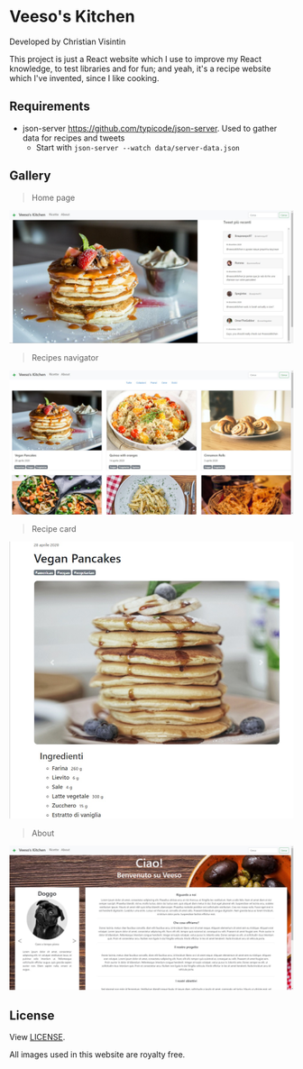 # Veeso's Kitchen

Developed by Christian Visintin

This project is just a React website which I use to improve my React knowledge, to test libraries and for fun; and yeah, it's a recipe website which I've invented, since I like cooking.

## Requirements

- json-server <https://github.com/typicode/json-server>. Used to gather data for recipes and tweets
  - Start with `json-server --watch data/server-data.json`

## Gallery

> Home page

![Home](img/screen1.jpg)

> Recipes navigator

![Recipes](img/screen2.jpg)

> Recipe card

![Recipe](img/screen3.jpg)

> About

![About](img/screen4.jpg)

## License

View [LICENSE](LICENSE).

All images used in this website are royalty free.
